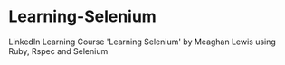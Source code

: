 # Learning-Selenium
LinkedIn Learning Course 'Learning Selenium' by Meaghan Lewis using Ruby, Rspec and Selenium
